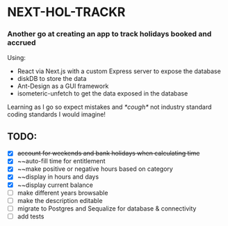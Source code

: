 # NEXT-HOL-TRACKR

### Another go at creating an app to track holidays booked and accrued

Using:

- React via Next.js with a custom Express server to expose the database
- diskDB to store the data
- Ant-Design as a GUI framework
- isometeric-unfetch to get the data exposed in the database

Learning as I go so expect mistakes and _\*cough\*_ not industry standard coding standards I would imagine!

## TODO:

- [x] ~~account for weekends and bank holidays when calculating time~~
- [x] ~~auto-fill time for entitlement
- [x] ~~make positive or negative hours based on category
- [x] ~~display in hours and days
- [x] ~~display current balance
- [ ] make different years browsable
- [ ] make the description editable
- [ ] migrate to Postgres and Sequalize for database & connectivity
- [ ] add tests
